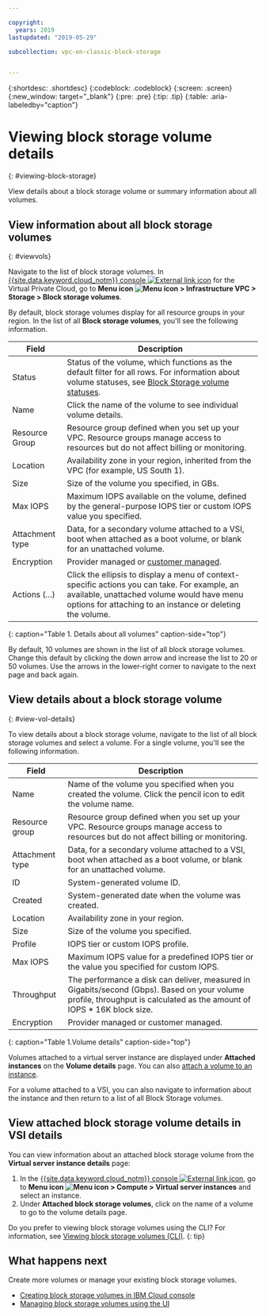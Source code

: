 ```yaml
---

copyright:
  years: 2019
lastupdated: "2019-05-29"

subcollection: vpc-on-classic-block-storage


---
```


{:shortdesc: .shortdesc}
{:codeblock: .codeblock}
{:screen: .screen}
{:new_window: target="_blank"}
{:pre: .pre}
{:tip: .tip}
{:table: .aria-labeledby="caption"}

# Viewing block storage volume details
{: #viewing-block-storage}

View details about a block storage volume or summary information about all volumes.

## View information about all block storage volumes
{: #viewvols}

Navigate to the list of block storage volumes. In [{{site.data.keyword.cloud_notm}} console ![External link icon](../../icons/launch-glyph.svg "External link icon")](https://console.cloud.ibm.com/vpc) for the Virtual Private Cloud, go to **Menu icon ![Menu icon](../../icons/icon_hamburger.svg) > Infrastructure VPC > Storage > Block storage volumes**.

By default, block storage volumes display for all resource groups in your region.  In the list of all **Block storage volumes**, you'll see the following information.

| Field | Description |
|-------|-------------|
| Status | Status of the volume, which functions as the default filter for all rows. For information about volume statuses, see [Block Storage volume statuses](/docs/vpc-on-classic-block-storage?topic=vpc-on-classic-block-storage-managing-block-storage#status). |
| Name | Click the name of the volume to see individual volume details. |
| Resource Group |  Resource group defined when you set up your VPC. Resource groups manage access to resources but do not affect billing or monitoring.|
| Location | Availability zone in your region, inherited from the VPC (for example, US South 1). |
| Size | Size of the volume you specified, in GBs. |
| Max IOPS | Maximum IOPS available on the volume, defined by the general-purpose IOPS tier or custom IOPS value you specified. |
| Attachment type | Data, for a secondary volume attached to a VSI, boot when attached as a boot volume, or blank for an unattached volume. |
| Encryption | Provider managed or [customer managed](/docs/vpc-on-classic-block-storage?topic=vpc-on-classic-block-storage-block-storage-encryption). |
| Actions (...) | Click the ellipsis to display a menu of context-specific actions you can take.  For example, an available, unattached volume would have menu options for attaching to an instance or deleting the volume. |
{: caption="Table 1. Details about all volumes" caption-side="top"}

By default, 10 volumes are shown in the list of all block storage volumes.  Change this default by clicking the down arrow and increase the list to 20 or 50 volumes.  Use the arrows in the lower-right corner to navigate to the next page and back again.

## View details about a block storage volume
{: #view-vol-details}

To view details about a block storage volume, navigate to the list of all block storage volumes and select a volume.  For a single volume, you'll see the following information.

| Field | Description |
|-------|-------------|
| Name  | Name of the volume you specified when you created the volume. Click the pencil icon to edit the volume name. |
| Resource group | Resource group defined when you set up your VPC. Resource groups manage access to resources but do not affect billing or monitoring. |
| Attachment type | Data, for a secondary volume attached to a VSI, boot when attached as a boot volume, or blank for an unattached volume. |
| ID | System-generated volume ID. |
| Created | System-generated date when the volume was created. |
| Location | Availability zone in your region. |
| Size | Size of the volume you specified. |
| Profile | IOPS tier or custom IOPS profile. |
| Max IOPS | Maximum IOPS value for a predefined IOPS tier or the value you specified for custom IOPS. |
| Throughput | The performance a disk can deliver, measured in Gigabits/second (Gbps).  Based on your volume profile, throughput is calculated as the amount of IOPS * 16K block size. |
| Encryption | Provider managed or customer managed. |
{: caption="Table 1.Volume details" caption-side="top"}

Volumes attached to a virtual server instance are displayed under **Attached instances** on the **Volume details** page.  You can also [attach a volume to an instance](/docs/vpc-on-classic-block-storage?topic=vpc-on-classic-block-storage-attaching-block-storage).

For a volume attached to a VSI, you can also navigate to information about the instance and then return to a list of all Block Storage volumes.

## View attached block storage volume details in VSI details

You can view information about an attached block storage volume from the **Virtual server instance details** page:

1. In the [{{site.data.keyword.cloud_notm}} console ![External link icon](../../icons/launch-glyph.svg "External link icon")](https://console.cloud.ibm.com/vpc-on-classic), go to **Menu icon ![Menu icon](../../icons/icon_hamburger.svg) > Compute > Virtual server instances** and select an instance.
1. Under **Attached block storage volumes**, click on the name of a volume to go to the volume details page.

Do you prefer to viewing block storage volumes using the CLI? For information, see [Viewing block storage volumes (CLI)](/docs/vpc-on-classic-block-storage?topic=vpc-on-classic-block-storage-viewing-block-storage-cli).
{: tip}

## What happens next

Create more volumes or manage your existing block storage volumes.

* [Creating block storage volumes in IBM Cloud console](/docs/vpc-on-classic-block-storage?topic=vpc-on-classic-block-storage-creating-block-storage)
* [Managing block storage volumes using the UI](/docs/vpc-on-classic-block-storage?topic=vpc-on-classic-block-storage-managing-block-storage)